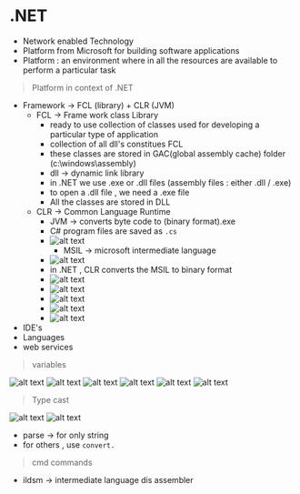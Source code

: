 # .NET

- Network enabled Technology
- Platform from Microsoft for building software applications
- Platform : an environment where in all the resources are available to perform a particular task

> Platform in context of .NET

- Framework -> FCL (library) + CLR (JVM)
  - FCL -> Frame work class Library
    - ready to use collection of classes used for developing a particular type of application
    - collection of all dll's constitues FCL
    - these classes are stored in GAC(global assembly cache) folder (c:\windows\assembly)
    - dll -> dynamic link library
    - in .NET we use .exe or .dll files (assembly files : either .dll / .exe)
    - to open a .dll file , we need a .exe file
    - All the classes are stored in DLL
  - CLR -> Common Language Runtime
    - JVM -> converts byte code to (binary format).exe
    - C# program files are saved as `.cs`
    - ![alt text](image.png)
      - MSIL -> microsoft intermediate language
    - ![alt text](image-1.png)
    - in .NET , CLR converts the MSIL to binary format
    - ![alt text](image-2.png)
    - ![alt text](image-5.png)
    - ![alt text](image-3.png)
    - ![alt text](image-4.png)
    - ![alt text](image-6.png)
- IDE's
- Languages
- web services

> variables

![alt text](image-7.png)
![alt text](image-8.png)
![alt text](image-9.png)
![alt text](image-10.png)
![alt text](image-11.png)
![alt text](image-13.png)

> Type cast

![alt text](image-14.png)
![alt text](image-12.png)

- parse -> for only string
- for others , use `convert.`

> cmd commands

- ildsm -> intermediate language dis assembler
